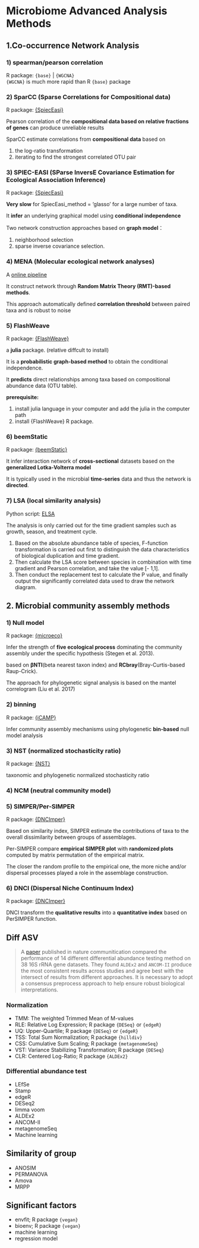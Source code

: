 # Microbiome Advanced Analysis Methods

## 1.Co-occurrence Network Analysis

### 1) spearman/pearson correlation
R package: `{base}` | `{WGCNA}`  
`{WGCNA}` is much more rapid than R `{base}` package

### 2) SparCC (Sparse Correlations for Compositional data)
R package: [{SpiecEasi}](https://github.com/zdk123/SpiecEasi)  

Pearson correlation of the **compositional data based on relative fractions of genes** can produce unreliable results  

SparCC estimate correlations from **compositional data** based on 
1. the log-ratio transformation
2. iterating to find the strongest correlated OTU pair

### 3) SPIEC-EASI (SParse InversE Covariance Estimation for Ecological Association Inference)
R package: [{SpiecEasi}](https://github.com/zdk123/SpiecEasi)  

**Very slow** for SpiecEasi_method = ‘glasso’ for a large number of taxa.  

It **infer** an underlying graphical model using **conditional independence**   

Two network construction approaches based on **graph model**：
1. neighborhood selection
2. sparse inverse covariance selection.  

### 4) MENA (Molecular ecological network analyses)
A [online pipeline](http://ieg4.rccc.ou.edu/mena/)  

It construct network through **Random Matrix Theory (RMT)-based methods**.  

This approach automatically defined **correlation threshold** between paired taxa and is robust to noise

### 5) FlashWeave
R package: [{FlashWeave}](https://github.com/meringlab/FlashWeave.jl)  

a **julia** package. (relative diffcult to install)  

It is a **probabilistic graph-based method** to obtain the conditional independence.  

It **predicts** direct relationships among taxa based on compositional abundance data (OTU table).  

**prerequisite:**
1. install julia language in your computer and add the julia in the computer path
2. install {FlashWeave} R package.

### 6) beemStatic
R package: [{beemStatic}](https://github.com/CSB5/BEEM-static)  

It infer interaction network of **cross-sectional** datasets based on the **generalized Lotka-Volterra model**   

It is typically used in the microbial **time-series** data and thus the network is **directed**.  

### 7) LSA (local similarity analysis)

Python script: [ELSA](https://bitbucket.org/charade/elsa/src/master/)

The analysis is only carried out for the time gradient samples such as growth, season, and treatment cycle.

1. Based on the absolute abundance table of species, F-function transformation is carried out first to distinguish the data characteristics of biological duplication and time gradient. 
2. Then calculate the LSA score between species in combination with time gradient and Pearson correlation, and take the value [- 1,1]. 
3. Then conduct the replacement test to calculate the P value, and finally output the significantly correlated data used to draw the network diagram.

## 2. Microbial community assembly methods

### 1) Null model
R package: [{microeco}](https://chiliubio.github.io/microeco/)  

Infer the strength of **five ecological process** dominating the community assembly under the specific hypothesis (Stegen et al. 2013).

based on **βNTI**(beta nearest taxon index) and **RCbray**(Bray-Curtis-based Raup-Crick).

The approach for phylogenetic signal analysis is based on the mantel correlogram (Liu et al. 2017)

### 2) binning
R package: [{iCAMP}](https://github.com/DaliangNing/iCAMP1)  

Infer community assembly mechanisms using phylogenetic **bin-based** null model analysis

### 3) NST (normalized stochasticity ratio)
R package: [{NST}](https://cran.r-project.org/web/packages/NST/index.html)  

taxonomic and phylogenetic normalized stochasticity ratio

### 4) NCM (neutral community model)


### 5) SIMPER/Per-SIMPER
R package: [{DNCImper}](https://github.com/Corentin-Gibert-Paleontology/DNCImper)  

Based on similarity index, SIMPER estimate the contributions of taxa to the overall dissimilarity between groups of assemblages.  

Per-SIMPER compare **empirical SIMPER plot** with **randomized plots** computed by matrix permutation of the empirical matrix.  

The closer the random profile to the empirical one, the more niche and/or dispersal processes played a role in the assemblage construction.

### 6) DNCI (Dispersal Niche Continuum Index)
R package: [{DNCImper}](https://github.com/Corentin-Gibert-Paleontology/DNCImper)  

DNCI transform the **qualitative results** into a **quantitative index** based on PerSIMPER function. 

## Diff ASV
>A [paper](https://www.nature.com/articles/s41467-022-28034-z) published in nature communitication compared the performance of 14 different differential abundance testing method on 38 16S rRNA gene datasets. They found `ALDEx2` and `ANCOM-II` produce the most consistent results across studies and agree best with the intersect of results from different approaches. 
It is necessary to adopt a consensus preprocess approach to help ensure robust biological interpretations.

### Normalization
- TMM: The weighted Trimmed Mean of M-values
- RLE: Relative Log Expression; R package `{DESeq}` or `{edgeR}`
- UQ: Upper-Quartile; R package `{DESeq}` or `{edgeR}`
- TSS: Total Sum Normalization; R package `{hilldiv}`
- CSS: Cumulative Sum Scaling; R package `{metagenomeSeq}`
- VST: Variance Stabilizing Transformation; R package `{DESeq}`
- CLR: Centered Log-Ratio; R package `{ALDEx2}`
### Differential abundance test
- LEfSe
- Stamp
- edgeR
- DESeq2
- limma voom 
- ALDEx2
- ANCOM-II
- metagenomeSeq
- Machine learning


## Similarity of group
- ANOSIM
- PERMANOVA
- Amova
- MRPP

## Significant factors
- envfit; R package `{vegan}`
- bioenv; R package `{vegan}`
- machine learning
- regression model
